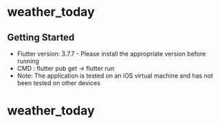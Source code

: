 # weather_today

## Getting Started

- Flutter version: 3.7.7 - Please install the appropriate version before running
- CMD : flutter pub get -> flutter run
- Note: The application is tested on an iOS virtual machine and has not been tested on other devices
# weather_today
